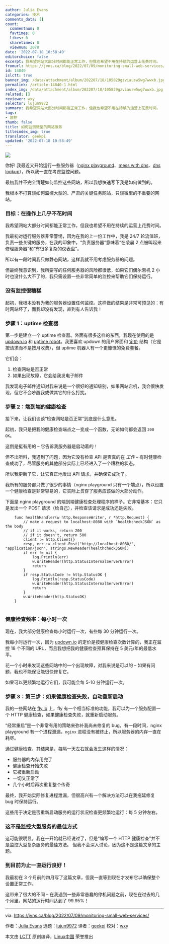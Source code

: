 ```yaml
---
author: Julia Evans
categories: 技术
comments_data: []
count:
  commentnum: 0
  favtimes: 0
  likes: 0
  sharetimes: 0
  viewnum: 2078
date: '2022-07-18 10:58:49'
editorchoice: false
excerpt: 我希望网站大部分时间都能正常工作，但我也希望不用在持续的运营上花费时间。
fromurl: https://jvns.ca/blog/2022/07/09/monitoring-small-web-services/
id: 14840
islctt: true
banner_img: /data/attachment/album/202207/18/105829gzviausw5wg7wwxb.jpg
permalink: /article-14840-1.html
index_img: /data/attachment/album/202207/18/105829gzviausw5wg7wwxb.jpg.thumb.jpg
related: []
reviewer: wxy
selector: lujun9972
summary: 我希望网站大部分时间都能正常工作，但我也希望不用在持续的运营上花费时间。
tags:
- 监控
thumb: false
title: 如何监测微型的网站服务
titleindex_img: true
translator: geekpi
updated: '2022-07-18 10:58:49'
---
```


![](/data/attachment/album/202207/18/105829gzviausw5wg7wwxb.jpg)


你好! 我最近又开始运行一些服务器（[nginx playground](https://nginx-playground.wizardzines.com)、[mess with dns](https://messwithdns.net)、[dns lookup](https://dns-lookup.jvns.ca)），所以我一直在考虑监控问题。


最初我并不完全清楚如何监控这些网站，所以我想快速写下我是如何做到的。


我根本不打算谈如何监控大型的、严肃的关键任务网站，只谈微型的不重要的网站。


### 目标：在操作上几乎不花时间


我希望网站大部分时间都能正常工作，但我也希望不用在持续的运营上花费时间。


我最初对运行服务器非常警惕，因为在我的上一份工作中，我是 24/7 轮流值班，负责一些关键的服务，在我的印象中，“负责服务器”意味着“在凌晨 2 点被叫起来修理服务器”和“有很多复杂的仪表盘”。


所以有一段时间我只做静态网站，这样我就不用考虑服务器的问题。


但最终我意识到，我所要写的任何服务器的风险都很低，如果它们偶尔宕机 2 小时也没什么大不了的，我只需设置一些非常简单的监控来帮助它们保持运行。


### 没有监控很糟糕


起初，我根本没有为我的服务器设置任何监控。这样做的结果是非常可预见的：有时网站坏了，而我却没有发现，直到有人告诉我！


### 步骤 1：uptime 检查器


第一步是建立一个 uptime 检查器。外面有很多这样的东西，我现在使用的是 [updown.io](https://updown.io/) 和 [uptime robot](https://uptimerobot.com/)。我更喜欢 updown 的用户界面和 [定价](https://updown.io/#pricing) 结构（它是按请求而不是按月收费），但 uptime 机器人有一个更慷慨的免费套餐。


它们会：


1. 检查网站是否正常
2. 如果出现故障，它会给我发电子邮件


我发现电子邮件通知对我来说是一个很好的通知级别，如果网站宕机，我会很快发现，但它不会吵醒我或做其它的什么打扰。


### 步骤 2：端到端的健康检查


接下来，让我们谈谈“检查网站是否正常”到底是什么意思。


起初，我只是把我的健康检查端点之一变成一个函数，无论如何都会返回 `200 OK`。


这倒是挺有用的 – 它告诉我服务器是启动着的！


但不出所料，我遇到了问题，因为它没有检查 API 是否真的在 *工作* – 有时健康检查成功了，尽管服务的其他部分实际上已经进入了一个糟糕的状态。


所以我更新了它，让它真正地发出 API 请求，并确保它成功了。


我所有的服务都只做了很少的事情（nginx playground 只有一个端点），所以设置一个健康检查是非常容易的，它实际上贯穿了服务应该做的大部分动作。


下面是 nginx playground 的端到端健康检查处理程序的样子。它非常基本：它只是发出一个 POST 请求（给自己），并检查该请求是成功还是失败。



```
    func healthHandler(w http.ResponseWriter, r *http.Request) {
        // make a request to localhost:8080 with `healthcheckJSON` as the body
        // if it works, return 200
        // if it doesn't, return 500
        client := http.Client{}
        resp, err := client.Post("http://localhost:8080/", "application/json", strings.NewReader(healthcheckJSON))
        if err != nil {
            log.Println(err)
            w.WriteHeader(http.StatusInternalServerError)
            return
        }
        if resp.StatusCode != http.StatusOK {
            log.Println(resp.StatusCode)
            w.WriteHeader(http.StatusInternalServerError)
            return
        }
        w.WriteHeader(http.StatusOK)
    }


```

### 健康检查频率：每小时一次


现在，我大部分健康检查每小时运行一次，有些每 30 分钟运行一次。


我每小时运行一次，因为 [updown.io](http://updown.io) 的定价是按健康检查次数计算的，我正在监控 18 个不同的 URL，而且我想把我的健康检查预算保持在 5 美元/年的最低水平。


花一个小时来发现这些网站中的一个出现故障，对我来说是可以的 – 如果有问题，我也不能保证能很快修复它。


如果可以更频繁地运行它们，我可能会每 5-10 分钟运行一次。


### 步骤 3：第三步：如果健康检查失败，自动重新启动


我的一些网站在 [fly.io](http://fly.io) 上，fly 有一个相当标准的功能，我可以为一个服务配置一个 HTTP 健康检查，如果健康检查失败，就重新启动服务。


“经常重启”是一个非常有用的策略来弥补我尚未修复的 bug，有一段时间，nginx playground 有一个进程泄漏，`nginx` 进程没有被终止，所以服务器的内存一直在耗尽。


通过健康检查，其结果是，每隔一天左右就会发生这样的情况：


* 服务器的内存用完了
* 健康检查开始失败
* 它被重新启动
* 一切又正常了
* 几个小时后再次重复整个传奇


最终，我开始实际修复进程泄漏，但很高兴有一个解决方法可以在我拖延修复 bug 时保持运行。


这些用于决定是否重新启动服务的运行状况检查更频繁地运行：每 5 分钟左右。


### 这不是监控大型服务的最佳方式


这可能很明显，我在一开始就已经说过了，但是“编写一个 HTTP 健康检查”并不是监控大型复杂服务的最佳方法。 但我不会深入讨论，因为这不是这篇文章的主题。


### 到目前为止一直运行良好！


我最初在 3 个月前的四月写了这篇文章，但我一直等到现在才发布它以确保整个设置正常工作。


这带来了很大的不同 – 在我遇到一些非常愚蠢的停机问题之前，现在在过去的几个月里，网站的运行时间达到了 99.95%！




---


via: <https://jvns.ca/blog/2022/07/09/monitoring-small-web-services/>


作者：[Julia Evans](https://jvns.ca/) 选题：[lujun9972](https://github.com/lujun9972) 译者：[geekpi](https://github.com/geekpi) 校对：[wxy](https://github.com/wxy)


本文由 [LCTT](https://github.com/LCTT/TranslateProject) 原创编译，[Linux中国](https://linux.cn/) 荣誉推出